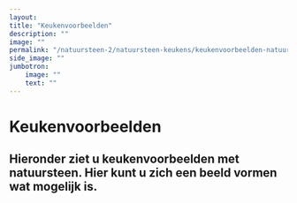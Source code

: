 ```yaml
---
layout: 
title: "Keukenvoorbeelden"
description: ""
image: ""
permalink: "/natuursteen-2/natuursteen-keukens/keukenvoorbeelden-natuursteen/"
side_image: ""
jumbotron:
    image: ""
    text: ""
---
```


# Keukenvoorbeelden

## Hieronder ziet u **keukenvoorbeelden met natuursteen**. Hier kunt u zich een beeld vormen wat mogelijk is.
